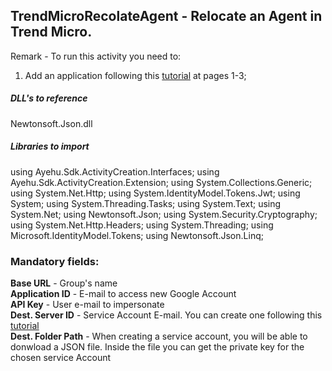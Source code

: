 ## TrendMicroRecolateAgent - Relocate an Agent in Trend Micro.

Remark - To run this activity you need to:  
1. Add an application following this [tutorial](https://docs.trendmicro.com/all/ent/apex-svc/2019/en-us/apexCen_saas_2019_api.pdf) at pages 1-3;  

##### DLL's to reference
Newtonsoft.Json.dll  

##### Libraries to import
using Ayehu.Sdk.ActivityCreation.Interfaces;
using Ayehu.Sdk.ActivityCreation.Extension;
using System.Collections.Generic;
using System.Net.Http;
using System.IdentityModel.Tokens.Jwt;
using System;
using System.Threading.Tasks;
using System.Text;
using System.Net;
using Newtonsoft.Json;
using System.Security.Cryptography;
using System.Net.Http.Headers;
using System.Threading;
using Microsoft.IdentityModel.Tokens;
using Newtonsoft.Json.Linq;

### Mandatory fields:

**Base URL**			- Group's name  
**Application ID**		- E-mail to access new Google Account  
**API Key**				- User e-mail to impersonate  
**Dest. Server ID**		- Service Account E-mail. You can create one following this [tutorial](https://docs.bmc.com/docs/PATROL4GoogleCloudPlatform/10/creating-a-service-account-key-in-the-google-cloud-platform-project-799095477.html)  
**Dest. Folder Path**	- When creating a service account, you will be able to donwload a JSON file. Inside the file you can get the private key for the chosen service Account  
